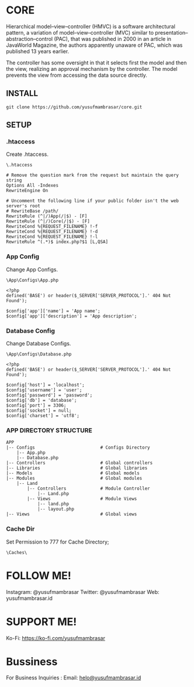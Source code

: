 # CORE

Hierarchical model–view–controller (HMVC) is a software architectural pattern, a variation of model–view–controller (MVC) similar to presentation–abstraction–control (PAC), that was published in 2000 in an article in JavaWorld Magazine, the authors apparently unaware of PAC, which was published 13 years earlier.

The controller has some oversight in that it selects first the model and then the view, realizing an approval mechanism by the controller. The model prevents the view from accessing the data source directly.

## INSTALL

```
git clone https://github.com/yusufmambrasar/core.git
```

## SETUP

### .htaccess ###

Create .htaccess.

```
\.htaccess
```

```
# Remove the question mark from the request but maintain the query string
Options All -Indexes
RewriteEngine On

# Uncomment the following line if your public folder isn't the web server's root
# RewriteBase /path/
RewriteRule (^|/)App(/|$) - [F]
RewriteRule (^|/)Core(/|$) - [F]
RewriteCond %{REQUEST_FILENAME} !-f
RewriteCond %{REQUEST_FILENAME} !-d
RewriteCond %{REQUEST_FILENAME} !-l
RewriteRule ^(.*)$ index.php?$1 [L,QSA]
```

### App Config ###

Change App Configs.

```
\App\Configs\App.php
```

```
<?php
defined('BASE') or header($_SERVER['SERVER_PROTOCOL'].' 404 Not Found');

$config['app']['name'] = 'App name';
$config['app']['description'] = 'App description';
```

### Database Config ###

Change Database Configs.

```
\App\Configs\Database.php
```

```
<?php
defined('BASE') or header($_SERVER['SERVER_PROTOCOL'].' 404 Not Found');

$config['host'] = 'localhost';
$config['username'] = 'user';
$config['password'] = 'password';
$config['db'] = 'database';
$config['port'] = 3306;
$config['socket'] = null;
$config['charset'] = 'utf8';
```

### APP DIRECTORY STRUCTURE

```
APP
|-- Configs                         # Configs Directory 
    |-- App.php
    |-- Database.php
|-- Controllers                     # Global controllers
|-- Libraries                       # Global libraries
|-- Models                          # Global models
|-- Modules                         # Global modules
    |-- Land
        |-- Controllers             # Module Controller
            |-- Land.php
        |-- Views                   # Module Views
            |-- land.php
            |-- layout.php
|-- Views                           # Global views
```

### Cache Dir ###

Set Permission to 777 for Cache Directory;

```
\Caches\
```

# FOLLOW ME! #
Instagram: @yusufmambrasar
Twitter: @yusufmambrasar
Web: yusufmambrasar.id

# SUPPORT ME! #
Ko-Fi: https://ko-fi.com/yusufmambrasar

# Bussiness #
For Business Inquiries :
Email: helo@yusufmambrasar.id